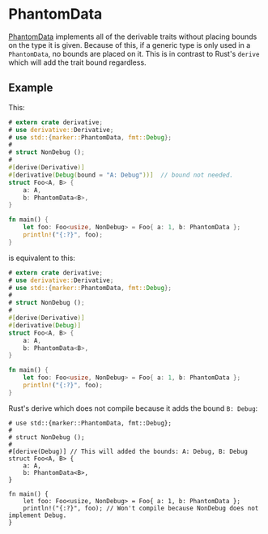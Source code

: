 # PhantomData
[PhantomData](https://doc.rust-lang.org/std/marker/struct.PhantomData.html) implements all of the derivable traits without placing bounds on the type it is given. Because of this, if a generic type is only used in a `PhantomData`, no bounds are placed on it. This is in contrast to Rust's `derive` which will add the trait bound regardless.

## Example
This:
```rust
# extern crate derivative;
# use derivative::Derivative;
# use std::{marker::PhantomData, fmt::Debug};
#
# struct NonDebug ();
#
#[derive(Derivative)]
#[derivative(Debug(bound = "A: Debug"))]  // bound not needed.
struct Foo<A, B> {
    a: A,
    b: PhantomData<B>,
}

fn main() {
    let foo: Foo<usize, NonDebug> = Foo{ a: 1, b: PhantomData };
    println!("{:?}", foo);
}
```

is equivalent to this:
```rust
# extern crate derivative;
# use derivative::Derivative;
# use std::{marker::PhantomData, fmt::Debug};
#
# struct NonDebug ();
#
#[derive(Derivative)]
#[derivative(Debug)]
struct Foo<A, B> {
    a: A,
    b: PhantomData<B>,
}

fn main() {
    let foo: Foo<usize, NonDebug> = Foo{ a: 1, b: PhantomData };
    println!("{:?}", foo);
}
```

Rust's derive which does not compile because it adds the bound `B: Debug`:
```rust, compile_fail
# use std::{marker::PhantomData, fmt::Debug};
#
# struct NonDebug ();
#
#[derive(Debug)] // This will added the bounds: A: Debug, B: Debug
struct Foo<A, B> {
    a: A,
    b: PhantomData<B>,
}

fn main() {
    let foo: Foo<usize, NonDebug> = Foo{ a: 1, b: PhantomData };
    println!("{:?}", foo); // Won't compile because NonDebug does not implement Debug.
}
```